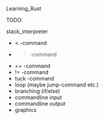Learning_Rust

TODO:

stack_interpreter

* < -command
* > -command
* == -command
* != -command
* tuck -command
* loop (maybe jump-command etc.)
* branching (if/else)
* commandline input
* commandline output
* graphics